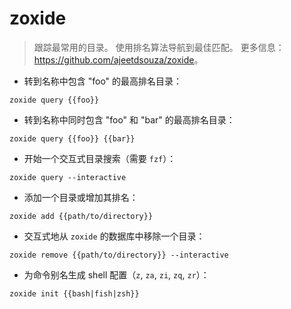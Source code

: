 # zoxide

> 跟踪最常用的目录。
> 使用排名算法导航到最佳匹配。
> 更多信息：<https://github.com/ajeetdsouza/zoxide>。

- 转到名称中包含 "foo" 的最高排名目录：

`zoxide query {{foo}}`

- 转到名称中同时包含 "foo" 和 "bar" 的最高排名目录：

`zoxide query {{foo}} {{bar}}`

- 开始一个交互式目录搜索（需要 `fzf`）：

`zoxide query --interactive`

- 添加一个目录或增加其排名：

`zoxide add {{path/to/directory}}`

- 交互式地从 `zoxide` 的数据库中移除一个目录：

`zoxide remove {{path/to/directory}} --interactive`

- 为命令别名生成 shell 配置（`z`, `za`, `zi`, `zq`, `zr`）：

`zoxide init {{bash|fish|zsh}}`